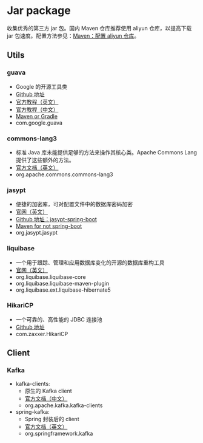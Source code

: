 # Jar package

收集优秀的第三方 jar 包。国内 Maven 仓库推荐使用 aliyun 仓库，以提高下载 jar 包速度。配置方法参见：[Maven：配置 aliyun 仓库](https://github.com/kenttanl/iDocuments/issues/1)。

## Utils

### guava

- Google 的开源工具类
- [Github 地址](https://github.com/google/guava)
- [官方教程（英文）](https://github.com/google/guava/wiki)
- [官方教程（中文）](https://wizardforcel.gitbooks.io/guava-tutorial/content/1.html)
- [Maven or Gradle](https://github.com/google/guava/wiki/UseGuavaInYourBuild)
- com.google.guava

### commons-lang3

- 标准 Java 库未能提供足够的方法来操作其核心类。Apache Commons Lang 提供了这些额外的方法。
- [官方文档（英文）](http://commons.apache.org/proper/commons-lang/index.html)
- org.apache.commons.commons-lang3

### jasypt

- 便捷的加密库，可对配置文件中的数据库密码加密
- [官网（英文）](http://www.jasypt.org)
- [Github 地址：jasypt-spring-boot](https://github.com/ulisesbocchio/jasypt-spring-boot)
- [Maven for not spring-boot](http://www.jasypt.org/maven.html)
- org.jasypt.jasypt

### liquibase

- 一个用于跟踪、管理和应用数据库变化的开源的数据库重构工具
- [官网（英文）](http://www.liquibase.org)
- org.liquibase.liquibase-core
- org.liquibase.liquibase-maven-plugin
- org.liquibase.ext.liquibase-hibernate5

### HikariCP

- 一个可靠的、高性能的 JDBC 连接池
- [Github 地址](https://github.com/brettwooldridge/HikariCP)
- com.zaxxer.HikariCP

## Client

### Kafka

- kafka-clients: 
  - 原生的 Kafka client
  - [官方文档（中文）](http://kafka.apachecn.org/documentation.html#api)
  - org.apache.kafka.kafka-clients
- spring-kafka: 
  - Spring 封装后的 client
  - [官方文档（英文）](https://spring.io/projects/spring-kafka)
  - org.springframework.kafka


